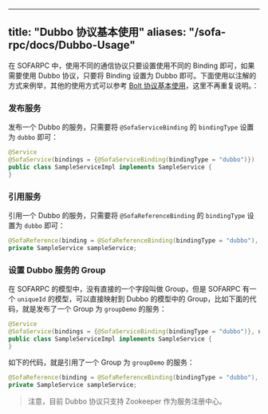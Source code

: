 
---
title: "Dubbo 协议基本使用"
aliases: "/sofa-rpc/docs/Dubbo-Usage"
---


在 SOFARPC 中，使用不同的通信协议只要设置使用不同的 Binding 即可，如果需要使用 Dubbo 协议，只要将 Binding 设置为 Dubbo 即可。下面使用以注解的方式来例举，其他的使用方式可以参考 [Bolt 协议基本使用](../bolt-usage)，这里不再重复说明。：

### 发布服务

发布一个 Dubbo 的服务，只需要将 `@SofaServiceBinding` 的 `bindingType` 设置为 `dubbo` 即可：

```java
@Service
@SofaService(bindings = {@SofaServiceBinding(bindingType = "dubbo")})
public class SampleServiceImpl implements SampleService {
}
```

### 引用服务

引用一个 Dubbo 的服务，只需要将 `@SofaReferenceBinding` 的 `bindingType` 设置为 `dubbo` 即可：

```java
@SofaReference(binding = @SofaReferenceBinding(bindingType = "dubbo"), jvmFirst = false)
private SampleService sampleService;
```

### 设置 Dubbo 服务的 Group

在 SOFARPC 的模型中，没有直接的一个字段叫做 Group，但是 SOFARPC 有一个 `uniqueId` 的模型，可以直接映射到 Dubbo 的模型中的 Group，比如下面的代码，就是发布了一个 Group 为 `groupDemo` 的服务：

```java
@Service
@SofaService(bindings = {@SofaServiceBinding(bindingType = "dubbo")}, uniqueId = "groupDemo")
public class SampleServiceImpl implements SampleService {
}
```

如下的代码，就是引用了一个 Group 为 `groupDemo` 的服务：

```java
@SofaReference(binding = @SofaReferenceBinding(bindingType = "dubbo"), uniqueId = "groupDemo", jvmFirst = false)
private SampleService sampleService;
```

> 注意，目前 Dubbo 协议只支持 Zookeeper 作为服务注册中心。
